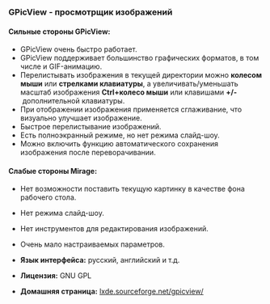 ### GPicView - просмотрщик изображений

#### Сильные стороны GPicView:

- GPicView очень быстро работает.
- GPicView поддерживает большинство графических форматов, в том числе и GIF-анимацию.
- Перелистывать изображения в текущей директории можно **колесом мыши** или **стрелками клавиатуры**, а увеличивать/уменьшать масштаб изображения **Ctrl+колесо мыши** или клавишами **+/-** дополнительной клавиатуры.
- При отображении изображения применяется сглаживание, что визуально улучшает изображение.
- Быстрое перелистывание изображений.
- Есть полноэкранный режиме, но нет режима слайд-шоу.
- Можно включить функцию автоматического сохранения изображения после переворачивании.

#### Слабые стороны Mirage:

- Нет возможности поставить текущую картинку в качестве фона рабочего стола.
- Нет режима слайд-шоу.
- Нет инструментов для редактирования изображений.
- Очень мало настраиваемых параметров.

- **Язык интерфейса:** русский, английский и т.д.
- **Лицензия:** GNU GPL
- **Домашняя страница:** [lxde.sourceforge.net/gpicview/](https://lxde.sourceforge.net/gpicview/)